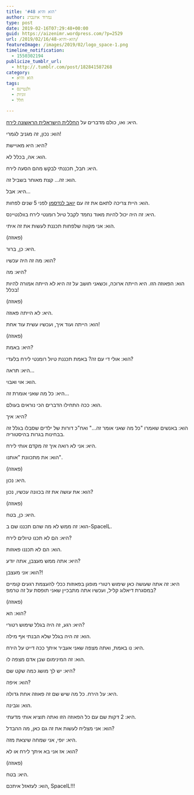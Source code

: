 ```yaml
---
title: 'הוא והיא #48'
author: נמרוד איזנברג
type: post
date: 2019-02-16T07:29:48+00:00
guid: https://aizenimr.wordpress.com/?p=2529
url: /2019/02/16/הוא-והיא-48/
featureImage: /images/2019/02/logo_space-1.png
timeline_notification:
  - 1550302194
publicize_tumblr_url:
  - http://.tumblr.com/post/182841587268
category:
  - הוא והיא
tags:
  - ולנטיינס
  - זוגיות
  - חלל

---
```

היא: ואו, כולם מדברים על [החללית הישראלית הראשונה לירח][1].

הוא: נכון, זה מגניב לגמרי!

היא: היא מאויישת?

הוא: אה, בכלל לא.

היא: חבל, תכננתי לבקש מהם הסעה לירח.

הוא: זה&#8230; קצת מאוחר בשביל זה.

היא: אבל&#8230;

הוא: היית צריכה לתאם את זה עם [יואב לנדסמן][2] לפני 5 שנים לפחות.

היא: זה היה יכול להיות מאוד נחמד לקבל טיול רומנטי לירח בוולנטיינס.

הוא: אני מקווה שלפחות תכננת לעשות את זה איתי.

(פאוזה)

היא: כן, ברור.

הוא: מה זה היה עכשיו?

היא: מה?

הוא: הפאוזה הזו. היא הייתה ארוכה, וכשאני חושב על זה היא לא הייתה אמורה להיות בכלל!

(פאוזה)

היא: לא הייתה פאוזה.

הוא: הייתה ועוד איך, ועכשיו עשית עוד אחת!

(פאוזה)

היא: באמת?

הוא: אולי די עם זה? באמת תכננת טיול רומנטי לירח בלעדי?

היא: תראה&#8230;

הוא: אוי ואבוי.

היא: כל מה שאני אומרת זה&#8230;

הוא: ככה התחילו הדברים הכי נוראים בעולם.

היא: איך?

הוא: באנשים שאמרו "כל מה שאני אומר זה&#8230;" ואח"כ דורות של ילדים שסבלו בגלל זה בבחינות בגרות בהיסטוריה.

היא: אני לא רואה איך זה מקדם אותי לירח.

הוא: את מתכוונת "אותנו".

(פאוזה)

היא: נכון.

הוא: את עושה את זה בכוונה עכשיו, נכון?

(פאוזה)

היא: כן, בטח.

הוא: זה ממש לא מה שהם תכננו שם ב-SpaceIL.

היא: הם לא תכנו טיולים לירח?

הוא: הם לא תכננו פאוזות.

היא: אתה ממש מעצבן, אתה יודע?

הוא: _אני_ מעצבן?!

היא: זה אתה שעושה כאן שימוש רטורי מופגן בפאוזות ככלי להעצמת רגעים קומיים במסגרת דיאלוג קליל, ועכשיו אתה מתבכיין שאני תופסת על זה טרמפ?

(פאוזה)

הוא: הא?

היא: רגע, זה היה בגלל שימוש רטורי?

הוא: זה היה בגלל שלא הבנתי אף מילה.

היא: נו באמת, ואתה מצפה שאני אעביר איתך ככה דייט על הירח.

הוא: זה המינימום שבן אדם מצפה לו.

היא: יש לך מושג כמה שקט שם?

הוא: איפה?

היא: על הירח. כל מה שיש שם זה פאוזה אחת גדולה.

הוא: וגבינה.

היא: 2 דקות שם עם כל הפאוזה הזו ואתה תוציא אותי מדעתי.

הוא: אני מצליח לעשות את זה גם כאן, מה ההבדל?

היא: יופי, אני שמחה שיצאת מזה.

הוא: אז אני בא איתך לירח או לא?

(פאוזה)

היא: בטח.

הוא: לעזאזל איתכם, SpaceIL!!!

 [1]: http://www.spaceil.com
 [2]: http://nicecriticalmass.blogspot.com/